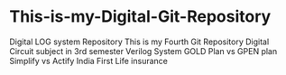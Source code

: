# This-is-my-Digital-Git-Repository
Digital LOG system Repository
This is my Fourth Git Repository
Digital Circuit subject in 3rd semester
Verilog System
GOLD Plan vs GPEN plan
Simplify vs Actify
India First Life insurance
